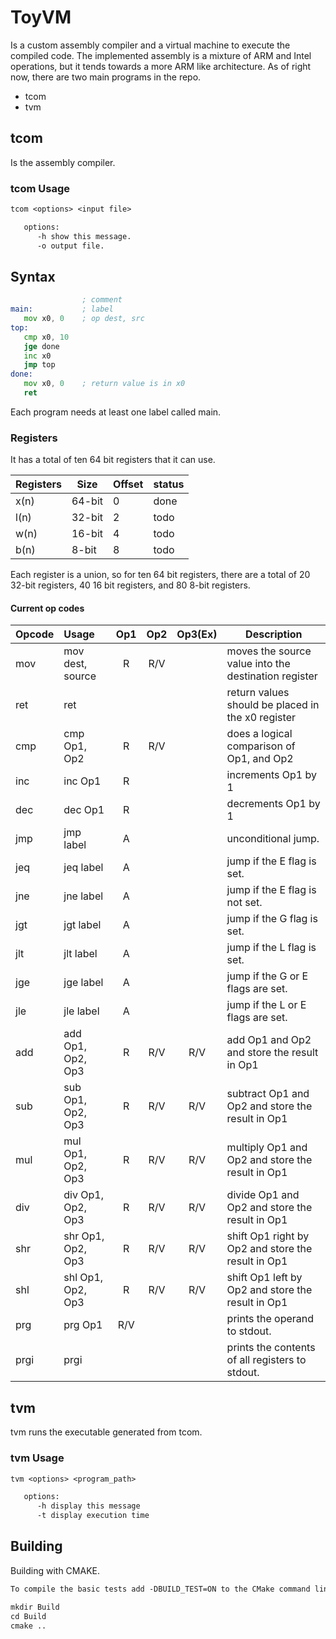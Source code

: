 # ToyVM

Is a custom assembly compiler and a virtual machine to execute the compiled code.
The implemented assembly is a mixture of ARM and Intel operations, but it tends towards a more ARM like architecture.
As of right now, there are two main programs in the repo.

* tcom
* tvm

## tcom

Is the assembly compiler.

### tcom Usage

```txt
tcom <options> <input file>

   options:
      -h show this message.
      -o output file.
```

## Syntax

```asm
                ; comment
main:           ; label
   mov x0, 0    ; op dest, src
top:
   cmp x0, 10
   jge done
   inc x0
   jmp top
done:
   mov x0, 0    ; return value is in x0
   ret
```

Each program needs at least one label called main.

### Registers

It has a total of ten 64 bit registers that it can use.

| Registers | Size   | Offset | status |
|:----------|--------|--------|--------|
| x(n)      | 64-bit | 0      | done   |
| l(n)      | 32-bit | 2      | todo   |
| w(n)      | 16-bit | 4      | todo   |
| b(n)      | 8-bit  | 8      | todo   |

Each register is a union, so for ten 64 bit registers, there are a total of 20 32-bit registers,
40 16 bit registers, and 80 8-bit registers.

#### Current op codes

| Opcode | Usage             | Op1 | Op2 | Op3(Ex) | Description                                          |
|:-------|:------------------|:---:|:---:|:-------:|------------------------------------------------------|
| mov    | mov dest, source  |  R  | R/V |         | moves the source value into the destination register |
| ret    | ret               |     |     |         | return values should be placed in the x0 register    |
| cmp    | cmp Op1, Op2      |  R  | R/V |         | does a logical comparison of Op1, and Op2            |
| inc    | inc Op1           |  R  |     |         | increments Op1 by 1                                  |
| dec    | dec Op1           |  R  |     |         | decrements Op1 by 1                                  |
| jmp    | jmp label         |  A  |     |         | unconditional jump.                                  |
| jeq    | jeq label         |  A  |     |         | jump if the E flag is set.                           |
| jne    | jne label         |  A  |     |         | jump if the E flag is not set.                       |
| jgt    | jgt label         |  A  |     |         | jump if the G flag is set.                           |
| jlt    | jlt label         |  A  |     |         | jump if the L flag is set.                           |
| jge    | jge label         |  A  |     |         | jump if the G or E flags are set.                    |
| jle    | jle label         |  A  |     |         | jump if the L or E flags are set.                    |
| add    | add Op1, Op2, Op3 |  R  | R/V |   R/V   | add Op1 and Op2 and store the result in Op1          |
| sub    | sub Op1, Op2, Op3 |  R  | R/V |   R/V   | subtract Op1 and Op2 and store the result in Op1     |
| mul    | mul Op1, Op2, Op3 |  R  | R/V |   R/V   | multiply Op1 and Op2 and store the result in Op1     |
| div    | div Op1, Op2, Op3 |  R  | R/V |   R/V   | divide Op1 and Op2 and store the result in Op1       |
| shr    | shr Op1, Op2, Op3 |  R  | R/V |   R/V   | shift Op1 right by Op2 and store the result in Op1   |
| shl    | shl Op1, Op2, Op3 |  R  | R/V |   R/V   | shift Op1 left by Op2 and store the result in Op1    |
| prg    | prg Op1           | R/V |     |         | prints the operand to stdout.                        |
| prgi   | prgi              |     |     |         | prints the contents of all registers to stdout.      |

## tvm

tvm runs the executable generated from tcom.

### tvm Usage

```txt
tvm <options> <program_path>

   options:
      -h display this message
      -t display execution time
```

## Building

Building with CMAKE.

```txt
To compile the basic tests add -DBUILD_TEST=ON to the CMake command line.

mkdir Build
cd Build
cmake ..
```

